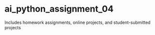 # ai_python_assignment_04
Includes homework assignments, online projects, and student-submitted projects

